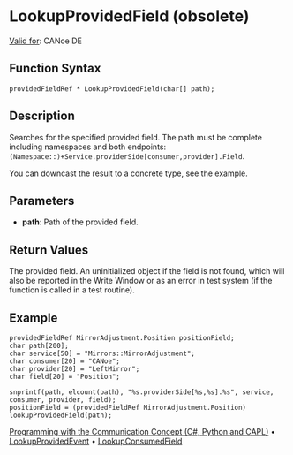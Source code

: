# LookupProvidedField (obsolete)

[Valid for](../../../Shared/FeatureAvailability.md): CANoe DE

## Function Syntax

```plaintext
providedFieldRef * LookupProvidedField(char[] path);
```

## Description

Searches for the specified provided field. The path must be complete including namespaces and both endpoints: `(Namespace::)+Service.providerSide[consumer,provider].Field`.

You can downcast the result to a concrete type, see the example.

## Parameters

- **path**: Path of the provided field.

## Return Values

The provided field. An uninitialized object if the field is not found, which will also be reported in the Write Window or as an error in test system (if the function is called in a test routine).

## Example

```plaintext
providedFieldRef MirrorAdjustment.Position positionField;
char path[200];
char service[50] = "Mirrors::MirrorAdjustment";
char consumer[20] = "CANoe";
char provider[20] = "LeftMirror";
char field[20] = "Position";

snprintf(path, elcount(path), "%s.providerSide[%s,%s].%s", service, consumer, provider, field);
positionField = (providedFieldRef MirrorAdjustment.Position) lookupProvidedField(path);
```

[Programming with the Communication Concept (C#, Python and CAPL)](../../../CANoeCANalyzer/CommunicationConcept/Programming/CCP.md) • [LookupProvidedEvent](CAPLfunctionLookupProvidedEvent.md) • [LookupConsumedField](CAPLfunctionLookupConsumedField.md)

